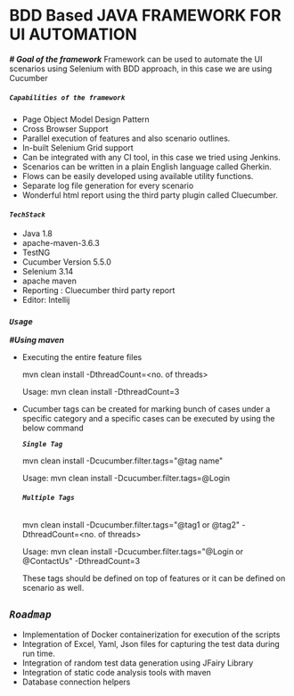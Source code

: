 # BDD Based JAVA FRAMEWORK FOR UI AUTOMATION

_**# Goal of the framework**_
Framework can be used to automate the UI scenarios using Selenium with BDD approach, in this case we are using Cucumber

##### **_`Capabilities of the framework`_**
*   Page Object Model Design Pattern
*   Cross Browser Support
*   Parallel execution of features and also scenario outlines.
*   In-built Selenium Grid support
*   Can be integrated with any CI tool, in this case we tried using Jenkins.
*   Scenarios can be written in a plain English language called Gherkin.
*   Flows can be easily developed using available utility functions.
*   Separate log file generation for every scenario
*   Wonderful html report using the third party plugin called Cluecumber. 

#### **_`TechStack`_**
*   Java 1.8
*   apache-maven-3.6.3
*   TestNG
*   Cucumber Version 5.5.0
*   Selenium 3.14
*   apache maven
*   Reporting : Cluecumber third party report
*   Editor: Intellij

### **_`Usage`_**
**_#Using maven_**
*   Executing the entire feature files
    
    mvn clean install -DthreadCount=<no. of threads>
    
    Usage:
    mvn clean install -DthreadCount=3
    
*   Cucumber tags can be created for marking bunch of cases under a specific category and a specific
    cases can be executed by using the below command
    
    **_`Single Tag`_**
    
    mvn clean install -Dcucumber.filter.tags="@tag name"
    
    Usage:
    mvn clean install -Dcucumber.filter.tags=@Login
    
    ###### **_`Multiple Tags`_**
    
    mvn clean install -Dcucumber.filter.tags="@tag1 or @tag2" -DthreadCount=<no. of threads>
        
    Usage:
    mvn clean install -Dcucumber.filter.tags="@Login or @ContactUs" -DthreadCount=3
    
    These tags should be defined on top of features or it can be defined on scenario as well.
    
## **_`Roadmap`_**
*   Implementation of Docker containerization for execution of the scripts
*   Integration of Excel, Yaml, Json files for capturing the test data during run time.
*   Integration of random test data generation using JFairy Library
*   Integration of static code analysis tools with maven
*   Database connection helpers
    


